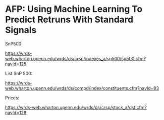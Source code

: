 # AFP: Using Machine Learning To Predict Retruns With Standard Signals

SnP500:

https://wrds-web.wharton.upenn.edu/wrds/ds/crsp/indexes_a/sp500/sp500.cfm?navId=125

List SnP 500:

https://wrds-web.wharton.upenn.edu/wrds/ds/compd/index/constituents.cfm?navId=83

Prices:

https://wrds-web.wharton.upenn.edu/wrds/ds/crsp/stock_a/dsf.cfm?navId=128
